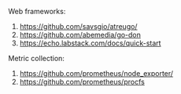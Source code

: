 Web frameworks:
1. https://github.com/savsgio/atreugo/
2. https://github.com/abemedia/go-don
3. https://echo.labstack.com/docs/quick-start

Metric collection:
1. https://github.com/prometheus/node_exporter/
2. https://github.com/prometheus/procfs
